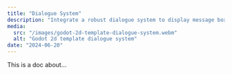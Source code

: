 ```yaml
---
title: "Dialogue System"
description: "Integrate a robust dialogue system to display message boxes and manage dialogues between game characters, enhancing narrative depth and player engagement."
media:
  src: "/images/godot-2d-template-dialogue-system.webm"
  alt: "Godot 2d template dialogue system"
date: "2024-06-20"
---
```


This is a doc about...